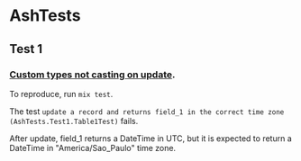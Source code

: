 # AshTests

## Test 1

### [Custom types not casting on update](https://elixirforum.com/t/custom-types-not-casting-on-update/63813/1).

To reproduce, run `mix test`.

The test `update a record and returns field_1 in the correct time zone (AshTests.Test1.Table1Test)` fails.

After update, field_1 returns a DateTime in UTC, but it is expected to return a DateTime in "America/Sao_Paulo" time zone.